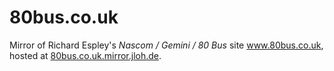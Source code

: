 # 80bus.co.uk

Mirror of Richard Espley's _Nascom / Gemini / 80 Bus_ site
www.80bus.co.uk, hosted at [80bus.co.uk.mirror.jloh.de](https://80bus.co.uk.mirror.jloh.de).

